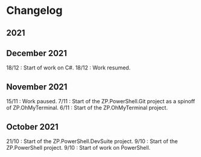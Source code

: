 # Changelog

## 2021
## December 2021

18/12 : Start of work on C#.
18/12 : Work resumed.

## November 2021

15/11 : Work paused.
7/11 : Start of the ZP.PowerShell.Git project as a spinoff of ZP.OhMyTerminal.
6/11 : Start of the ZP.OhMyTerminal project.

## October 2021

21/10 : Start of the ZP.PowerShell.DevSuite project.
9/10 : Start of the ZP.PowerShell project.
9/10 : Start of work on PowerShell.